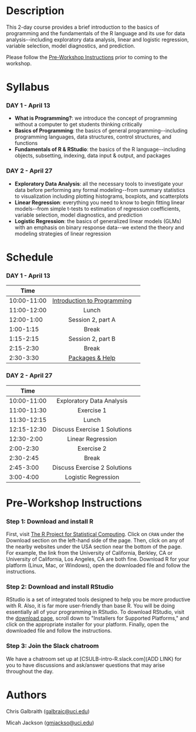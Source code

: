 # Description
This 2-day course provides a brief introduction to the basics of programming and the fundamentals of the R language and its use for data analysis--including exploratory data analysis, linear and logistic regression, variable selection, model diagnostics, and prediction.

Please follow the [Pre-Workshop Instructions](#Instructions) prior to coming to the workshop.


# Syllabus
### DAY 1 - April 13
* **What is Programming?**: we introduce the concept of programming without a computer to get students thinking critically
* **Basics of Programming**: the basics of general programming--including programming languages, data structures, control structures, and functions
* **Fundamentals of R & RStudio**: the basics of the R language--including objects, subsetting, indexing, data input & output, and packages

### DAY 2 - April 27
* **Exploratory Data Analysis**: all the necessary tools to investigate your data before performing any formal modeling--from summary statistics to visualization including plotting histograms, boxplots, and scatterplots
* **Linear Regression**: everything you need to know to begin fitting linear models--from simple t-tests to estimation of regression coefficients, variable selection, model diagnostics, and prediction
* **Logistic Regression**: the basics of generalized linear models (GLMs) with an emphasis on binary response data--we extend the theory and modeling strategies of linear regression


# Schedule

### DAY 1 - April 13

| 	   Time	    |           			         	|							              |
| ------------- | :-----------------------:	| :-----------------------: |   
|  10:00-11:00  | [Introduction to Programming](https://datumu.github.io/CSULB_Intro_R/slides/session_1/intro_programming.html)	|		|
|	 11:00-12:00 	| Lunch | |
|	 12:00-1:00 	| Session 2, part A | |
|	 1:00-1:15 	  | Break | |
|	 1:15-2:15 	  | Session 2, part B | |
|	 2:15-2:30  	| Break | |
|	 2:30-3:30  	| [Packages & Help](https://datumu.github.io/CSULB_Intro_R/slides/session_3/packages_and_resources.html) | |

### DAY 2 - April 27
| 	   Time	    |           			         	|							              |
| ------------- | :-----------------------:	| :-----------------------: |   
|  10:00-11:00  | Exploratory Data Analysis	|	|
|	 11:00-11:30 	| Exercise 1 | |
|	 11:30-12:15 	| Lunch | |
|	 12:15-12:30  | Discuss Exercise 1 Solutions | |
|	 12:30-2:00 	| Linear Regression | |
|	 2:00-2:30 	  | Exercise 2 | |
|	 2:30-2:45  	| Break | |
|	 2:45-3:00 	  | Discuss Exercise 2 Solutions | |
|	 3:00-4:00  	| Logistic Regression | |


# <a name="Instructions"></a>Pre-Workshop Instructions
### Step 1: Download and install R
First, visit [The R Project for Statistical Computing](https://www.r-project.org/). Click on `CRAN` under the Download section on the left-hand side of the page. Then, click on any of the nearby websites under the USA section near the bottom of the page. For example, the link from the University of California, Berkley, CA or University of California, Los Angeles, CA are both fine. Download R for your platform (Linux, Mac, or Windows), open the downloaded file and follow the instructions.

### Step 2: Download and install RStudio
RStudio is a set of integrated tools designed to help you be more productive with R. Also, it is far more user-friendly than base R. You will be doing essentially all of your programming in RStudio. To download RStudio, visit the [download page](https://www.rstudio.com/products/rstudio/download/), scroll down to "Installers for Supported Platforms," and click on the appropriate installer for your platform. Finally, open the downloaded file and follow the instructions.

### Step 3: Join the Slack chatroom
We have a chatroom set up at [CSULB-intro-R.slack.com](ADD LINK) for you to have discussions and ask/answer questions that may arise throughout the day.


# Authors
Chris Galbraith (<galbraic@uci.edu>)

Micah Jackson (<gmjackso@uci.edu>)
